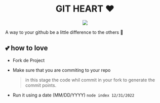 <h1 align='center'>
  GIT HEART ❤️

</h1>

<p align="center">
  <img src="https://github.com/GustavoFarias2/ReadMeImages/blob/master/corações.png" />
</p>

A way to your github be a little difference to the others 🤭

## 💕 how to love

- Fork de Project
- Make sure that you are commiting to your repo

  > in this stage the code whil commit in your fork to generate the commit points.

- Run it using a date (MM/DD/YYYY) `node index 12/31/2022`